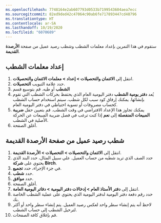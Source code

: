 ```yaml
---
ms.openlocfilehash: 7748164e2ab607793d0533b7199543604aea7ecc
ms.sourcegitcommit: 82ed9ded42c47064c90ab6fe717893447cd48796
ms.translationtype: HT
ms.contentlocale: ar-SA
ms.lasthandoff: 10/19/2020
ms.locfileid: "6070689"
---
```

ستقوم في هذا التمرين بإعداد معلمات الشطب وشطب رصيد عميل من صفحة **الأرصدة القديمة**.

## <a name="set-up-the-write-off-parameters"></a>إعداد معلمات الشطب 

1.  انتقل إلى **الائتمان والتحصيلات > إعداد > معلمات الائتمان والتحصيلات**.
2.  حدد علامة التبويب **التحصيلات‬**.
3.  قم بتوسيع قسم **‎‏‫الشطب** أو طيه. 
4.  يُعد **دفتر يومية الشطب** دفتر اليومية العام الذي يحتفظ بحركات الشطب التي تقوم بإنشائها. يمكنك إرفاق كود سبب لكل شطب. سيتم استخدام حساب الشطب كحساب مصروفات أو تسوية احتياطي في دفتر اليومية العام.
5.  يمكنك تجاوز هذا الإعداد الافتراضي في وقت الشطب. قم بتعيين حقل **ضريبة المبيعات المنفصلة** إلى **نعم** إذا كنت ترغب في فصل ضريبة المبيعات عن الحركة الأصلية في الشطب.
6.  أغلق الصفحة.
 

## <a name="write-off-a-customer-balance-from-the-aged-balances-page"></a>شطب رصيد عميل من صفحة الأرصدة القديمة 

1.  انتقل إلى **الائتمان والتحصيلات > التحصيلات > الأرصدة القديمة**.
2.  حدد الصف الذي تريد شطبه من حساب العميل. علي سبيل المثال، حدد البند الذي يحتوي على **شركة Birch**.
3.  في جزء الإجراء، حدد **تجميع**.
4.  حدد **شطب**.
5.  حدد **موافق**.
6.  أغلق الصفحة.
7.  انتقل إلى **دفتر الأستاذ العام > إدخالات دفتر اليومية > دفاتر اليومية العامة**.
8.  حدد رقم دفعة دفتر اليومية لدفتر اليومية الذي يحتوي على عملية الشطب الخاصة بك. 
9.  لاحظ أنه يتم إنشاء سطر واحد لعكس رصيد العميل. يتم إنشاء سطر واحد أو أكثر لترحيل الشطب إلى حساب الشطب.
10. قم بإغلاق كافة الصفحات.


